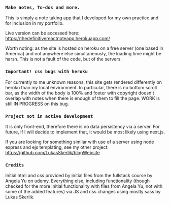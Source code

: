 ### `Make notes, To-dos and more. `

This is simply a note taking app that I developed for my own practice and for inclusion in my portfolio.

Live version can be accessed here: https://thedefinitivereactnoteapp.herokuapp.com/

Worth noting: as the site is hosted on heroku on a free server (one based in America) and not anywhere else simultaneously, the loading time might be harsh. This is not a fault of the code, but of the servers.

### `Important! css bugs with heroku`

For currently to me unknown reasons, this site gets rendered differently on heroku than my local environment. In particular, there is no bottom scroll bar, as the width of the body is 100% and footer with copyright doesn't overlap with notes when there is enough of them to fill the page. WORK is still IN PROGRESS on this bug.

### `Project not in active development`

It is only front-end, therefore there is no data persistency via a server. For future, if I will decide to implement that, it would be most likely using next.js.

If you are looking for something similar with use of a server using node express and ejs templating, see my other project: https://github.com/LukasSkerlik/blogWebsite

### `Credits`

Initial html and css provided by initial files from the fullstack course by Angela Yu on udemy. Everything else, including functionality (though checked for the more initial functionality with files from Angela Yu, not with some of the added features) via JS and css changes using mostly sass by Lukas Skerlik.
